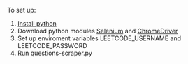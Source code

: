 To set up:

1. [Install python](https://www.python.org)
2. Download python modules [Selenium](https://www.seleniumhq.org/) and [ChromeDriver](http://chromedriver.chromium.org/)
3. Set up enviroment variables LEETCODE_USERNAME and LEETCODE_PASSWORD
4. Run questions-scraper.py


